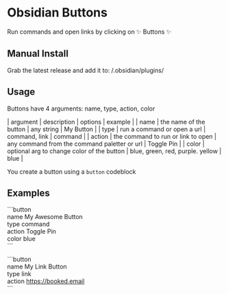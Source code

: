 # Obsidian Buttons

Run commands and open links by clicking on ✨ Buttons ✨

## Manual Install

Grab the latest release and add it to: <vault>/.obsidian/plugins/

## Usage

Buttons have 4 arguments: name, type, action, color

| argument | description                                | options                                      | example    |
| name     | the name of the button                     | any string                                   | My Button  |
| type     | run a command or open a url                | command, link                                | command    |
| action   | the command to run or link to open         | any command from the command paletter or url | Toggle Pin |
| color    | optional arg to change color of the button | blue, green, red, purple. yellow             | blue       |

You create a button using a `button` codeblock

## Examples



\`\`\`button  
name My Awesome Button  
type command  
action Toggle Pin  
color blue  
\`\`\`



\`\`\`button  
name My Link Button  
type link  
action https://booked.email  
\`\`\`

